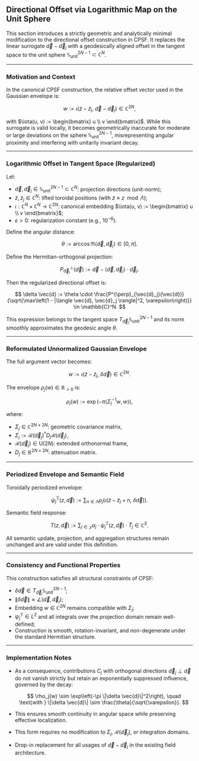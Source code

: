 ## Directional Offset via Logarithmic Map on the Unit Sphere

This section introduces a strictly geometric and analytically minimal modification to the directional offset construction in CPSF. It replaces the linear surrogate $\vec{d} - \vec{d}_j$ with a geodesically aligned offset in the tangent space to the unit sphere $\mathbb{S}^{2N-1}_\text{unit} \subset \mathbb{C}^N$.

---

### Motivation and Context

In the canonical CPSF construction, the relative offset vector used in the Gaussian envelope is:

$$
w := \iota(\tilde{z} - \tilde{z}_j,\ \vec{d} - \vec{d}_j) \in \mathbb{C}^{2N},
$$

with $\iota(u, v) := \begin{bmatrix} u \\ v \end{bmatrix}$. While this surrogate is valid locally, it becomes geometrically inaccurate for moderate or large deviations on the sphere $\mathbb{S}^{2N-1}_\text{unit}$, misrepresenting angular proximity and interfering with unitarily invariant decay.

---

### Logarithmic Offset in Tangent Space (Regularized)

Let:

* $\vec{d}, \vec{d}_j \in \mathbb{S}^{2N-1}_\text{unit} \subset \mathbb{C}^N$: projection directions (unit-norm);
* $\tilde{z}, \tilde{z}_j \in \mathbb{C}^N$: lifted toroidal positions (with $\tilde{z} \equiv z \mod \Lambda$);
* $\iota : \mathbb{C}^N \times \mathbb{C}^N \to \mathbb{C}^{2N}$: canonical embedding $\iota(u, v) := \begin{bmatrix} u \\ v \end{bmatrix}$;
* $\varepsilon > 0$: regularization constant (e.g., $10^{-6}$).

Define the angular distance:

$$
\theta := \arccos \Re\langle \vec{d}, \vec{d}_j \rangle \in [0, \pi].
$$

Define the Hermitian-orthogonal projection:

$$
P^{\perp}_{\vec{d}_j}(\vec{d}) := \vec{d} - \langle \vec{d}, \vec{d}_j \rangle \cdot \vec{d}_j.
$$

Then the regularized directional offset is:

$$
\delta \vec{d} := \theta \cdot \frac{P^{\perp}_{\vec{d}_j}(\vec{d})}{\sqrt{\max\left(1 - |\langle \vec{d}, \vec{d}_j \rangle|^2, \varepsilon\right)}} \in \mathbb{C}^N.
$$

This expression belongs to the tangent space $T_{\vec{d}_j} \mathbb{S}^{2N-1}_\text{unit}$ and its norm smoothly approximates the geodesic angle $\theta$.

---

### Reformulated Unnormalized Gaussian Envelope

The full argument vector becomes:

$$
w := \iota(\tilde{z} - \tilde{z}_j,\ \delta \vec{d}) \in \mathbb{C}^{2N}.
$$

The envelope $\rho_j(w) \in \mathbb{R}_{>0}$ is:

$$
\rho_j(w) := \exp(-\pi \langle \Sigma_j^{-1} w, w \rangle),
$$

where:

* $\Sigma_j \in \mathbb{C}^{2N \times 2N}$: geometric covariance matrix,
* $\Sigma_j := \mathcal{R}(\vec{d}_j)^\dagger D_j \mathcal{R}(\vec{d}_j)$,
* $\mathcal{R}(\vec{d}_j) \in \mathrm{U}(2N)$: extended orthonormal frame,
* $D_j \in \mathbb{R}^{2N \times 2N}$: attenuation matrix.

---

### Periodized Envelope and Semantic Field

Toroidally periodized envelope:

$$
\psi_j^{\mathbb{T}}(z, \vec{d}) := \sum_{n \in \Lambda} \rho_j\left( \iota(\tilde{z} - \tilde{z}_j + n,\ \delta \vec{d}) \right).
$$

Semantic field response:

$$
T(z, \vec{d}) := \sum_{j \in \mathcal{J}} \alpha_j \cdot \psi_j^{\mathbb{T}}(z, \vec{d}) \cdot \hat{T}_j \in \mathbb{C}^S.
$$

All semantic update, projection, and aggregation structures remain unchanged and are valid under this definition.

---

### Consistency and Functional Properties

This construction satisfies all structural constraints of CPSF:

* $\delta \vec{d} \in T_{\vec{d}_j} \mathbb{S}^{2N-1}_\text{unit}$;
* $\|\delta \vec{d}\| \approx \angle(\vec{d}, \vec{d}_j)$;
* Embedding $w \in \mathbb{C}^{2N}$ remains compatible with $\Sigma_j$;
* $\psi_j^{\mathbb{T}} \in L^2$ and all integrals over the projection domain remain well-defined;
* Construction is smooth, rotation-invariant, and non-degenerate under the standard Hermitian structure.

---

### Implementation Notes

* As a consequence, contributions $C_j$ with orthogonal directions $\vec{d}_j \perp \vec{d}$ do not vanish strictly but retain an exponentially suppressed influence, governed by the decay:

  $$
  \rho_j(w) \sim \exp\left(-\pi \|\delta \vec{d}\|^2\right), \quad \text{with } \|\delta \vec{d}\| \sim \frac{\theta}{\sqrt{\varepsilon}}.
  $$

* This ensures smooth continuity in angular space while preserving effective localization.

* This form requires no modification to $\Sigma_j$, $\mathcal{R}(\vec{d}_j)$, or integration domains.

* Drop-in replacement for all usages of $\vec{d} - \vec{d}_j$ in the existing field architecture.
